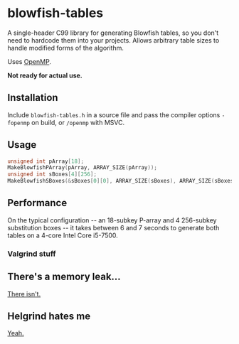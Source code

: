 # blowfish-tables
A single-header C99 library for generating Blowfish tables, so you don't need to hardcode them into your projects. Allows arbitrary table sizes to handle modified forms of the algorithm.

Uses [OpenMP](https://www.openmp.org/).

**Not ready for actual use.**

## Installation
Include `blowfish-tables.h` in a source file and pass the compiler options `-fopenmp` on build, or `/openmp` with MSVC.

## Usage
```c
unsigned int pArray[18];
MakeBlowfishPArray(pArray, ARRAY_SIZE(pArray));
unsigned int sBoxes[4][256];
MakeBlowfishSBoxes(&sBoxes[0][0], ARRAY_SIZE(sBoxes), ARRAY_SIZE(sBoxes[0]), ARRAY_SIZE(pArray));
```

## Performance
On the typical configuration -- an 18-subkey P-array and 4 256-subkey substitution boxes -- it takes between 6 and 7 seconds to generate both tables on a 4-core Intel Core i5-7500.

### Valgrind stuff

## There's a memory leak...
[There isn't.](https://gcc.gnu.org/bugzilla/show_bug.cgi?id=36298)

## Helgrind hates me
[Yeah.](https://valgrind.org/docs/manual/hg-manual.html#hg-manual.effective-use)